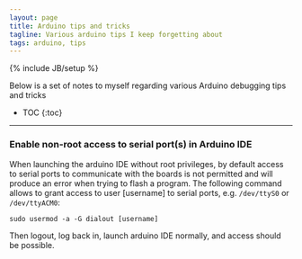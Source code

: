```yaml
---
layout: page
title: Arduino tips and tricks
tagline: Various arduino tips I keep forgetting about
tags: arduino, tips
---
```

{% include JB/setup %}

Below is a set of notes to myself regarding various Arduino debugging tips and tricks<br>

* TOC
{:toc}

--- 

### Enable non-root access to serial port(s) in Arduino IDE

When launching the arduino IDE without root privileges, by default access to serial ports to communicate with the boards is not permitted and will produce an error when trying to flash a program. The following command allows to grant access to user [username] to serial ports, e.g. `/dev/ttyS0` or `/dev/ttyACM0`:

	sudo usermod -a -G dialout [username]

Then logout, log back in, launch arduino IDE normally, and access should be possible.


